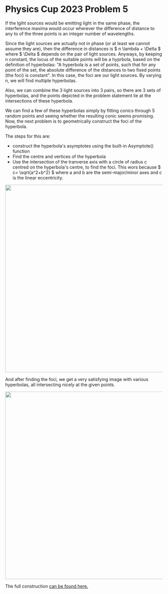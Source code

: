 # Physics Cup 2023 Problem 5

If the lgiht sources would be emitting light in the same phase, the interference maxima would occur wherever the difference of distance to any to of the three points is an integer number of wavelengths. 

Since the light sources are actually not in phase (or at least we cannot assume they are), then the difference in distances is $ n \\lambda + \\Delta $ where $ \\Delta $ depends on the pair of light sources. Anyways, by keeping n constant, the locus of the suitable points will be a hyprbola, based on the definition of hyperbolas: "A hyperbola is a set of points, such that for any point of the set, the absolute difference of the distances to two fixed points (the foci) is constant". In this case, the foci are our light sources. By varying n, we will find multiple hyperbolas. 

Also, we can combine the 3 light sources into 3 pairs, so there are 3 sets of hyperbolas, and the points depicted in the problem statement lie at the intersections of these hyperbola.

We can find a few of these hyperbolas simply by fitting conics through 5 random points and seeing whether the resulting conic seems promising. Now, the next problem is to geometrically construct the foci of the hyperbola.

The steps for this are:
- construct the hyperbola's asymptotes using the built-in Asymptote() function
- Find the centre and vertices of the hyperbola
- Use the intersection of the tranverse axis with a circle of radius c centred on the hyperbola's centre, to find the foci. This wors because $ c= \\sqrt{a^2+b^2} $ where a and b are the semi-major/minor axes and c is the linear eccentricity.

<img src="../articles/PC/PC23/foci.png" width="600px" height="auto">

And after finding the foci, we get a very satisfying image with various hyperbolas, all intersecting nicely at the given points.

<img src="../articles/PC/PC23/hyperbola.png" width="600px" height="auto">

The full construction [can be found here.](https://www.geogebra.org/classic/dgpqyfau)

